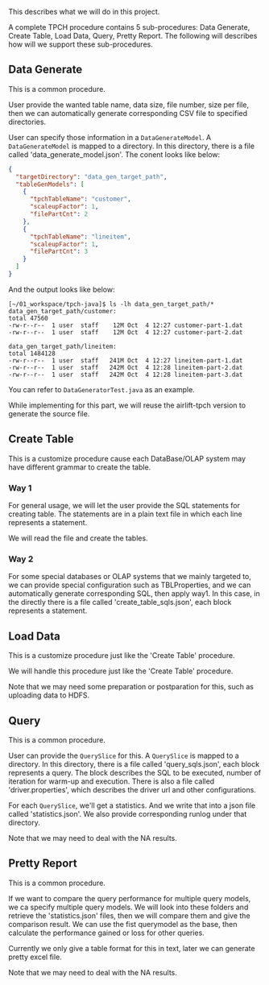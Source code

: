 This describes what we will do in this project.

A complete TPCH procedure contains 5 sub-procedures: Data Generate, Create Table, Load Data, Query, Pretty Report.
The following will describes how will we support these sub-procedures.

## Data Generate

This is a common procedure.

User provide the wanted table name, data size, file number, size per file,
then we can automatically generate corresponding CSV file to specified directories.

User can specify those information in a `DataGenerateModel`.
A `DataGenerateModel` is mapped to a directory.
In this directory, there is a file called 'data_generate_model.json'.
The conent looks like below:
```json
{
  "targetDirectory": "data_gen_target_path",
  "tableGenModels": [
    {
      "tpchTableName": "customer",
      "scaleupFactor": 1,
      "filePartCnt": 2
    },
    {
      "tpchTableName": "lineitem",
      "scaleupFactor": 1,
      "filePartCnt": 3
    }
  ]
}
```
And the output looks like below:
```shell
[~/01_workspace/tpch-java]$ ls -lh data_gen_target_path/*
data_gen_target_path/customer:
total 47560
-rw-r--r--  1 user  staff    12M Oct  4 12:27 customer-part-1.dat
-rw-r--r--  1 user  staff    12M Oct  4 12:27 customer-part-2.dat

data_gen_target_path/lineitem:
total 1484128
-rw-r--r--  1 user  staff   241M Oct  4 12:27 lineitem-part-1.dat
-rw-r--r--  1 user  staff   242M Oct  4 12:28 lineitem-part-2.dat
-rw-r--r--  1 user  staff   242M Oct  4 12:28 lineitem-part-3.dat
```

You can refer to `DataGeneratorTest.java` as an example.

While implementing for this part, we will reuse the airlift-tpch version to generate the source file.

## Create Table

This is a customize procedure cause each DataBase/OLAP system may have
different grammar to create the table.

### Way 1

For general usage, we will let the user provide the SQL statements for creating table.
The statements are in a plain text file in which each line represents a statement.

We will read the file and create the tables.

### Way 2

For some special databases or OLAP systems that we mainly targeted to,
we can provide special configuration such as TBLProperties,
and we can automatically generate corresponding SQL, then apply way1.
In this case, in the directly there is a file called 'create_table_sqls.json', each block represents a statement.


## Load Data

This is a customize procedure just like the 'Create Table' procedure.

We will handle this procedure just like the 'Create Table' procedure.

Note that we may need some preparation or postparation for this, such as uploading data to HDFS.

## Query

This is a common procedure.

User can provide the `QuerySlice` for this.
A `QuerySlice` is mapped to a directory.
In this directory, there is a file called 'query_sqls.json', each block represents a query.
The block describes the SQL to be executed, number of iteration for warm-up and execution.
There is also a file called 'driver.properties', which describes the driver url and other configurations.

For each `QuerySlice`, we'll get a statistics. And we write that into a json file called 'statistics.json'.
We also provide corresponding runlog under that directory.

Note that we may need to deal with the NA results.

## Pretty Report

This is a common procedure.

If we want to compare the query performance for multiple query models,
we ca specify multiple query models. We will look into these folders and retrieve the 'statistics.json' files,
then  we will compare them and give the comparison result.
We can use the fist querymodel as the base,
then calculate the performance gained or loss for other queries.

Currently we only give a table format for this in text, later we can generate pretty excel file.

Note that we may need to deal with the NA results.
